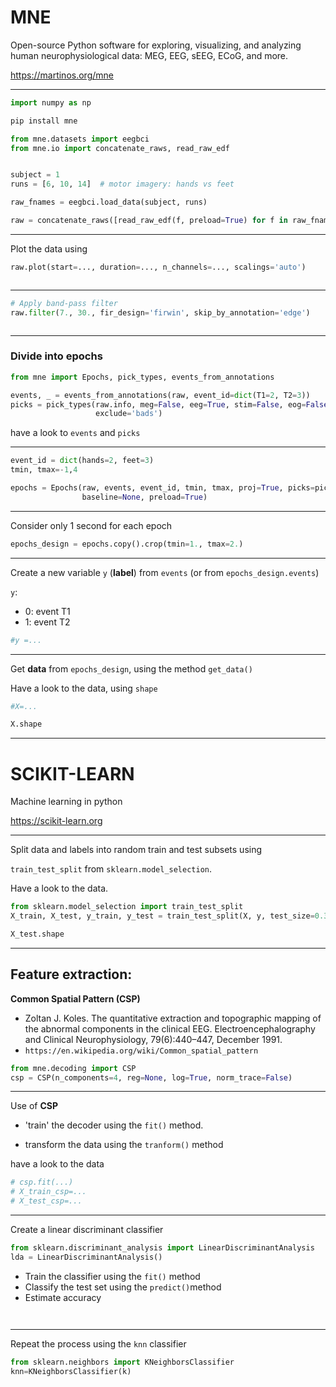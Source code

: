 
# MNE

Open-source Python software for exploring, visualizing, and analyzing human neurophysiological data: MEG, EEG, sEEG, ECoG, and more.

<https://martinos.org/mne>

---



```python
import numpy as np

```


```python
pip install mne

```


```python
from mne.datasets import eegbci
from mne.io import concatenate_raws, read_raw_edf
```


```python

subject = 1
runs = [6, 10, 14]  # motor imagery: hands vs feet

raw_fnames = eegbci.load_data(subject, runs) 

raw = concatenate_raws([read_raw_edf(f, preload=True) for f in raw_fnames])

```

---
Plot the data using 

```python
raw.plot(start=..., duration=..., n_channels=..., scalings='auto')

```



```python

```

---


```python
# Apply band-pass filter
raw.filter(7., 30., fir_design='firwin', skip_by_annotation='edge')



```

---
### Divide into epochs


```python
from mne import Epochs, pick_types, events_from_annotations
```


```python
events, _ = events_from_annotations(raw, event_id=dict(T1=2, T2=3))
picks = pick_types(raw.info, meg=False, eeg=True, stim=False, eog=False,
                   exclude='bads')
```

have a look to `events` and `picks`


---


```python
event_id = dict(hands=2, feet=3)
tmin, tmax=-1,4

epochs = Epochs(raw, events, event_id, tmin, tmax, proj=True, picks=picks,
                baseline=None, preload=True)
```

---
Consider only 1 second for each epoch


```python
epochs_design = epochs.copy().crop(tmin=1., tmax=2.)

```

---

Create a new variable `y` (**label**) from `events` (or from `epochs_design.events`)

`y`:

- 0: event T1
- 1: event T2


```python
#y =...
```

---
Get **data** from `epochs_design`, using the method `get_data()`

Have a look to the data, using `shape`


```python
#X=...
```


```python
X.shape
```

----
# SCIKIT-LEARN 

Machine learning in python

<https://scikit-learn.org>

---

Split data and labels into random train and test subsets using 


`train_test_split` from `sklearn.model_selection`.

Have a look to the data.







```python
from sklearn.model_selection import train_test_split
X_train, X_test, y_train, y_test = train_test_split(X, y, test_size=0.33)

```


```python
X_test.shape
```

---

## Feature extraction:

**Common Spatial Pattern (CSP)**

- Zoltan J. Koles. The quantitative extraction and topographic mapping of the abnormal components in the clinical EEG. Electroencephalography and Clinical Neurophysiology, 79(6):440–447, December 1991.
- `https://en.wikipedia.org/wiki/Common_spatial_pattern`


```python
from mne.decoding import CSP
csp = CSP(n_components=4, reg=None, log=True, norm_trace=False)

```

---

Use of **CSP**


- 'train' the decoder using the `fit()` method.

- transform the data using the `tranform()` method

have a look to the data



```python
# csp.fit(...)
# X_train_csp=...
# X_test_csp=...
```

---

Create a linear discriminant classifier

```python
from sklearn.discriminant_analysis import LinearDiscriminantAnalysis
lda = LinearDiscriminantAnalysis()
```
- Train the classifier using the `fit()` method
- Classify the test set using the `predict()`method
- Estimate accuracy




```python



```

---
Repeat the process using the `knn` classifier

```python
from sklearn.neighbors import KNeighborsClassifier
knn=KNeighborsClassifier(k)
```



```python

```
